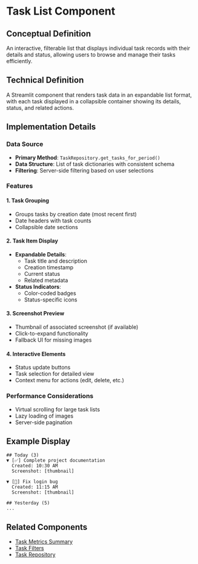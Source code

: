 # Task List Component

## Conceptual Definition
An interactive, filterable list that displays individual task records with their details and status, allowing users to browse and manage their tasks efficiently.

## Technical Definition
A Streamlit component that renders task data in an expandable list format, with each task displayed in a collapsible container showing its details, status, and related actions.

## Implementation Details

### Data Source
- **Primary Method**: `TaskRepository.get_tasks_for_period()`
- **Data Structure**: List of task dictionaries with consistent schema
- **Filtering**: Server-side filtering based on user selections

### Features

#### 1. Task Grouping
- Groups tasks by creation date (most recent first)
- Date headers with task counts
- Collapsible date sections

#### 2. Task Item Display
- **Expandable Details**:
  - Task title and description
  - Creation timestamp
  - Current status
  - Related metadata
- **Status Indicators**:
  - Color-coded badges
  - Status-specific icons

#### 3. Screenshot Preview
- Thumbnail of associated screenshot (if available)
- Click-to-expand functionality
- Fallback UI for missing images

#### 4. Interactive Elements
- Status update buttons
- Task selection for detailed view
- Context menu for actions (edit, delete, etc.)

### Performance Considerations
- Virtual scrolling for large task lists
- Lazy loading of images
- Server-side pagination

## Example Display
```
## Today (3)
▼ [✅] Complete project documentation
  Created: 10:30 AM
  Screenshot: [thumbnail]
  
▼ [🔄] Fix login bug
  Created: 11:15 AM
  Screenshot: [thumbnail]

## Yesterday (5)
...
```

## Related Components
- [Task Metrics Summary](./task_metrics_summary.md)
- [Task Filters](./task_filters.md)
- [Task Repository](../architecture/ARCHITECTURE.md#task-repository)
